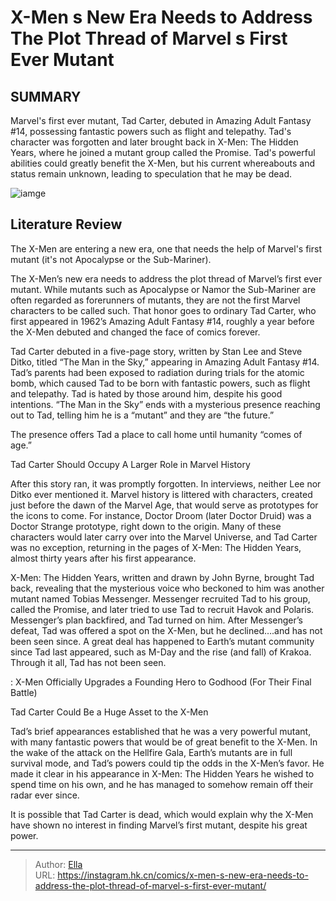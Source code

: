 # X-Men s New Era Needs to Address The Plot Thread of Marvel s First Ever Mutant


## SUMMARY 



  Marvel&#39;s first ever mutant, Tad Carter, debuted in Amazing Adult Fantasy #14, possessing fantastic powers such as flight and telepathy.   Tad&#39;s character was forgotten and later brought back in X-Men: The Hidden Years, where he joined a mutant group called the Promise.   Tad&#39;s powerful abilities could greatly benefit the X-Men, but his current whereabouts and status remain unknown, leading to speculation that he may be dead.  

![iamge](https://static1.srcdn.com/wordpress/wp-content/uploads/2023/11/tad-carter-marvel-first-mutant.jpg)

## Literature Review

The X-Men are entering a new era, one that needs the help of Marvel&#39;s first mutant (it&#39;s not Apocalypse or the Sub-Mariner).




The X-Men’s new era needs to address the plot thread of Marvel’s first ever mutant. While mutants such as Apocalypse or Namor the Sub-Mariner are often regarded as forerunners of mutants, they are not the first Marvel characters to be called such. That honor goes to ordinary Tad Carter, who first appeared in 1962’s Amazing Adult Fantasy #14, roughly a year before the X-Men debuted and changed the face of comics forever.




Tad Carter debuted in a five-page story, written by Stan Lee and Steve Ditko, titled “The Man in the Sky,” appearing in Amazing Adult Fantasy #14. Tad’s parents had been exposed to radiation during trials for the atomic bomb, which caused Tad to be born with fantastic powers, such as flight and telepathy. Tad is hated by those around him, despite his good intentions. “The Man in the Sky” ends with a mysterious presence reaching out to Tad, telling him he is a “mutant” and they are “the future.”

          

The presence offers Tad a place to call home until humanity “comes of age.”


 Tad Carter Should Occupy A Larger Role in Marvel History 
          




After this story ran, it was promptly forgotten. In interviews, neither Lee nor Ditko ever mentioned it. Marvel history is littered with characters, created just before the dawn of the Marvel Age, that would serve as prototypes for the icons to come. For instance, Doctor Droom (later Doctor Druid) was a Doctor Strange prototype, right down to the origin. Many of these characters would later carry over into the Marvel Universe, and Tad Carter was no exception, returning in the pages of X-Men: The Hidden Years, almost thirty years after his first appearance.

X-Men: The Hidden Years, written and drawn by John Byrne, brought Tad back, revealing that the mysterious voice who beckoned to him was another mutant named Tobias Messenger. Messenger recruited Tad to his group, called the Promise, and later tried to use Tad to recruit Havok and Polaris. Messenger’s plan backfired, and Tad turned on him. After Messenger’s defeat, Tad was offered a spot on the X-Men, but he declined….and has not been seen since. A great deal has happened to Earth’s mutant community since Tad last appeared, such as M-Day and the rise (and fall) of Krakoa. Through it all, Tad has not been seen.




 : X-Men Officially Upgrades a Founding Hero to Godhood (For Their Final Battle)



 Tad Carter Could Be a Huge Asset to the X-Men 
          

Tad’s brief appearances established that he was a very powerful mutant, with many fantastic powers that would be of great benefit to the X-Men. In the wake of the attack on the Hellfire Gala, Earth’s mutants are in full survival mode, and Tad’s powers could tip the odds in the X-Men’s favor. He made it clear in his appearance in X-Men: The Hidden Years he wished to spend time on his own, and he has managed to somehow remain off their radar ever since.

It is possible that Tad Carter is dead, which would explain why the X-Men have shown no interest in finding Marvel’s first mutant, despite his great power.



---

> Author: [Ella](https://instagram.hk.cn/)  
> URL: https://instagram.hk.cn/comics/x-men-s-new-era-needs-to-address-the-plot-thread-of-marvel-s-first-ever-mutant/  

